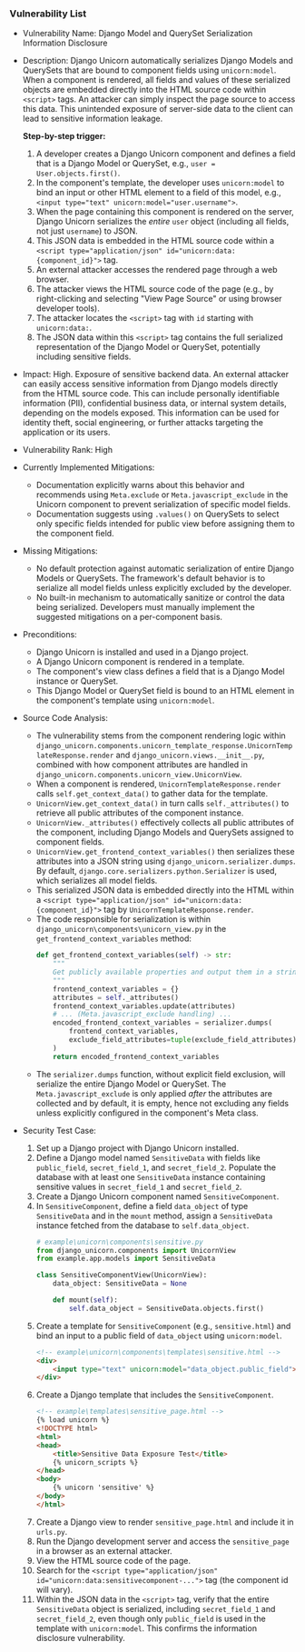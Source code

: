 ### Vulnerability List

- Vulnerability Name: Django Model and QuerySet Serialization Information Disclosure
- Description: Django Unicorn automatically serializes Django Models and QuerySets that are bound to component fields using `unicorn:model`. When a component is rendered, all fields and values of these serialized objects are embedded directly into the HTML source code within `<script>` tags.  An attacker can simply inspect the page source to access this data. This unintended exposure of server-side data to the client can lead to sensitive information leakage.

    **Step-by-step trigger:**
    1. A developer creates a Django Unicorn component and defines a field that is a Django Model or QuerySet, e.g., `user = User.objects.first()`.
    2. In the component's template, the developer uses `unicorn:model` to bind an input or other HTML element to a field of this model, e.g., `<input type="text" unicorn:model="user.username">`.
    3. When the page containing this component is rendered on the server, Django Unicorn serializes the *entire* `user` object (including all fields, not just `username`) to JSON.
    4. This JSON data is embedded in the HTML source code within a `<script type="application/json" id="unicorn:data:{component_id}">` tag.
    5. An external attacker accesses the rendered page through a web browser.
    6. The attacker views the HTML source code of the page (e.g., by right-clicking and selecting "View Page Source" or using browser developer tools).
    7. The attacker locates the `<script>` tag with `id` starting with `unicorn:data:`.
    8. The JSON data within this `<script>` tag contains the full serialized representation of the Django Model or QuerySet, potentially including sensitive fields.

- Impact: High. Exposure of sensitive backend data. An external attacker can easily access sensitive information from Django models directly from the HTML source code. This can include personally identifiable information (PII), confidential business data, or internal system details, depending on the models exposed. This information can be used for identity theft, social engineering, or further attacks targeting the application or its users.
- Vulnerability Rank: High
- Currently Implemented Mitigations:
    - Documentation explicitly warns about this behavior and recommends using `Meta.exclude` or `Meta.javascript_exclude` in the Unicorn component to prevent serialization of specific model fields.
    - Documentation suggests using `.values()` on QuerySets to select only specific fields intended for public view before assigning them to the component field.
- Missing Mitigations:
    - No default protection against automatic serialization of entire Django Models or QuerySets. The framework's default behavior is to serialize all model fields unless explicitly excluded by the developer.
    - No built-in mechanism to automatically sanitize or control the data being serialized. Developers must manually implement the suggested mitigations on a per-component basis.
- Preconditions:
    - Django Unicorn is installed and used in a Django project.
    - A Django Unicorn component is rendered in a template.
    - The component's view class defines a field that is a Django Model instance or QuerySet.
    - This Django Model or QuerySet field is bound to an HTML element in the component's template using `unicorn:model`.
- Source Code Analysis:
    - The vulnerability stems from the component rendering logic within `django_unicorn.components.unicorn_template_response.UnicornTemplateResponse.render` and `django_unicorn.views.__init__.py`, combined with how component attributes are handled in `django_unicorn.components.unicorn_view.UnicornView`.
    - When a component is rendered, `UnicornTemplateResponse.render` calls `self.get_context_data()` to gather data for the template.
    - `UnicornView.get_context_data()` in turn calls `self._attributes()` to retrieve all public attributes of the component instance.
    - `UnicornView._attributes()` effectively collects all public attributes of the component, including Django Models and QuerySets assigned to component fields.
    - `UnicornView.get_frontend_context_variables()` then serializes these attributes into a JSON string using `django_unicorn.serializer.dumps`. By default, `django.core.serializers.python.Serializer` is used, which serializes all model fields.
    - This serialized JSON data is embedded directly into the HTML within a `<script type="application/json" id="unicorn:data:{component_id}">` tag by `UnicornTemplateResponse.render`.
    - The code responsible for serialization is within `django_unicorn\components\unicorn_view.py` in the `get_frontend_context_variables` method:
        ```python
        def get_frontend_context_variables(self) -> str:
            """
            Get publicly available properties and output them in a string-encoded JSON object.
            """
            frontend_context_variables = {}
            attributes = self._attributes()
            frontend_context_variables.update(attributes)
            # ... (Meta.javascript_exclude handling) ...
            encoded_frontend_context_variables = serializer.dumps(
                frontend_context_variables,
                exclude_field_attributes=tuple(exclude_field_attributes),
            )
            return encoded_frontend_context_variables
        ```
    - The `serializer.dumps` function, without explicit field exclusion, will serialize the entire Django Model or QuerySet. The `Meta.javascript_exclude` is only applied *after* the attributes are collected and by default, it is empty, hence not excluding any fields unless explicitly configured in the component's Meta class.

- Security Test Case:
    1. Set up a Django project with Django Unicorn installed.
    2. Define a Django model named `SensitiveData` with fields like `public_field`, `secret_field_1`, and `secret_field_2`. Populate the database with at least one `SensitiveData` instance containing sensitive values in `secret_field_1` and `secret_field_2`.
    3. Create a Django Unicorn component named `SensitiveComponent`.
    4. In `SensitiveComponent`, define a field `data_object` of type `SensitiveData` and in the `mount` method, assign a `SensitiveData` instance fetched from the database to `self.data_object`.
        ```python
        # example\unicorn\components\sensitive.py
        from django_unicorn.components import UnicornView
        from example.app.models import SensitiveData

        class SensitiveComponentView(UnicornView):
            data_object: SensitiveData = None

            def mount(self):
                self.data_object = SensitiveData.objects.first()
        ```
    5. Create a template for `SensitiveComponent` (e.g., `sensitive.html`) and bind an input to a public field of `data_object` using `unicorn:model`.
        ```html
        <!-- example\unicorn\components\templates\sensitive.html -->
        <div>
            <input type="text" unicorn:model="data_object.public_field">
        </div>
        ```
    6. Create a Django template that includes the `SensitiveComponent`.
        ```html
        <!-- example\templates\sensitive_page.html -->
        {% load unicorn %}
        <!DOCTYPE html>
        <html>
        <head>
            <title>Sensitive Data Exposure Test</title>
            {% unicorn_scripts %}
        </head>
        <body>
            {% unicorn 'sensitive' %}
        </body>
        </html>
        ```
    7. Create a Django view to render `sensitive_page.html` and include it in `urls.py`.
    8. Run the Django development server and access the `sensitive_page` in a browser as an external attacker.
    9. View the HTML source code of the page.
    10. Search for the `<script type="application/json" id="unicorn:data:sensitivecomponent-...">` tag (the component id will vary).
    11. Within the JSON data in the `<script>` tag, verify that the entire `SensitiveData` object is serialized, including `secret_field_1` and `secret_field_2`, even though only `public_field` is used in the template with `unicorn:model`. This confirms the information disclosure vulnerability.

